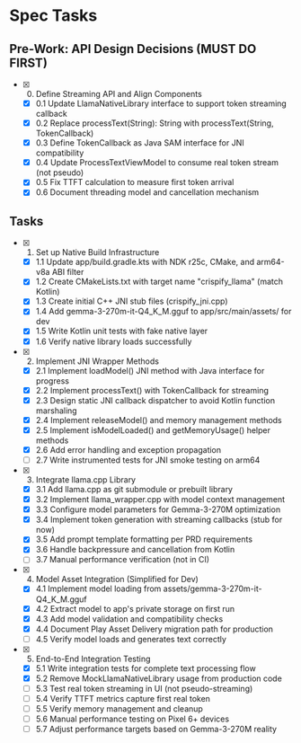 # Spec Tasks

## Pre-Work: API Design Decisions (MUST DO FIRST)

- [x] 0. Define Streaming API and Align Components
  - [x] 0.1 Update LlamaNativeLibrary interface to support token streaming callback
  - [x] 0.2 Replace processText(String): String with processText(String, TokenCallback)
  - [x] 0.3 Define TokenCallback as Java SAM interface for JNI compatibility
  - [x] 0.4 Update ProcessTextViewModel to consume real token stream (not pseudo)
  - [x] 0.5 Fix TTFT calculation to measure first token arrival
  - [x] 0.6 Document threading model and cancellation mechanism

## Tasks

- [x] 1. Set up Native Build Infrastructure
  - [x] 1.1 Update app/build.gradle.kts with NDK r25c, CMake, and arm64-v8a ABI filter
  - [x] 1.2 Create CMakeLists.txt with target name "crispify_llama" (match Kotlin)
  - [x] 1.3 Create initial C++ JNI stub files (crispify_jni.cpp)
  - [x] 1.4 Add gemma-3-270m-it-Q4_K_M.gguf to app/src/main/assets/ for dev
  - [x] 1.5 Write Kotlin unit tests with fake native layer
  - [x] 1.6 Verify native library loads successfully

- [x] 2. Implement JNI Wrapper Methods
  - [x] 2.1 Implement loadModel() JNI method with Java interface for progress
  - [x] 2.2 Implement processText() with TokenCallback for streaming
  - [x] 2.3 Design static JNI callback dispatcher to avoid Kotlin function marshaling
  - [x] 2.4 Implement releaseModel() and memory management methods
  - [x] 2.5 Implement isModelLoaded() and getMemoryUsage() helper methods
  - [x] 2.6 Add error handling and exception propagation
  - [ ] 2.7 Write instrumented tests for JNI smoke testing on arm64

- [x] 3. Integrate llama.cpp Library
  - [x] 3.1 Add llama.cpp as git submodule or prebuilt library
  - [x] 3.2 Implement llama_wrapper.cpp with model context management
  - [x] 3.3 Configure model parameters for Gemma-3-270M optimization
  - [x] 3.4 Implement token generation with streaming callbacks (stub for now)
  - [x] 3.5 Add prompt template formatting per PRD requirements
  - [x] 3.6 Handle backpressure and cancellation from Kotlin
  - [ ] 3.7 Manual performance verification (not in CI)

- [x] 4. Model Asset Integration (Simplified for Dev)
  - [x] 4.1 Implement model loading from assets/gemma-3-270m-it-Q4_K_M.gguf
  - [x] 4.2 Extract model to app's private storage on first run
  - [x] 4.3 Add model validation and compatibility checks
  - [x] 4.4 Document Play Asset Delivery migration path for production
  - [ ] 4.5 Verify model loads and generates text correctly

- [x] 5. End-to-End Integration Testing
  - [x] 5.1 Write integration tests for complete text processing flow
  - [x] 5.2 Remove MockLlamaNativeLibrary usage from production code
  - [ ] 5.3 Test real token streaming in UI (not pseudo-streaming)
  - [ ] 5.4 Verify TTFT metrics capture first real token
  - [ ] 5.5 Verify memory management and cleanup
  - [ ] 5.6 Manual performance testing on Pixel 6+ devices
  - [ ] 5.7 Adjust performance targets based on Gemma-3-270M reality